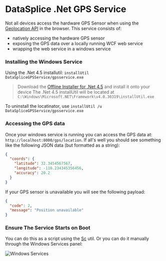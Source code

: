 # DataSplice .Net GPS Service

Not all devices access the hardware GPS Sensor when using the [Geolocation API](http://dev.w3.org/geo/api/spec-source.html) in the browser. This service consists of:

- natively accessing the hardware GPS sensor
- exposing the GPS data over a locally running WCF web service
- wrapping the web service in a windows service

### Installing the Windows Service

Using the .Net 4.5 installutil: `installUtil DataSpliceGPSService/gpsservice.exe`

> Download the [Offline Installer for .Net 4.5](http://www.microsoft.com/en-us/download/details.aspx?id=40779) and install it onto your device
> The .Net 4.5 installUtil will be located at `C:\Windows\Microsoft.NET\Framework\v4.0.30319\installUtil.exe` 

To uninstall the locatinator, use `installUtil /u DataSpliceGPSService/gpsservice.exe`

### Accessing the GPS data

Once your windows service is running you can access the GPS data at: `http://localhost:8000/gps/location`. If all's well you should see something like the following JSON data (but formatted as a string):

```json
{
  "coords": {
    "latitude": 32.3454567567,
    "longitude": -110.234345356456,
    "accuracy": 20.2
  }
}
```

If your GPS sensor is unavailable you will see the following payload:

```json
{
  "code": 2,
  "message": "Position unavailable"
}
```

### Ensure The Service Starts on Boot

You can do this as a script using the [Sc](http://technet.microsoft.com/en-us/library/cc990290.aspx) util. Or you can do it manually through the Windows Services panel:

![Windows Services](http://i.imgur.com/RJayFhC.png)
